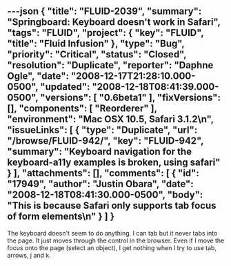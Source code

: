 ---json
{
  "title": "FLUID-2039",
  "summary": "Springboard:  Keyboard doesn't work in Safari",
  "tags": "FLUID",
  "project": {
    "key": "FLUID",
    "title": "Fluid Infusion"
  },
  "type": "Bug",
  "priority": "Critical",
  "status": "Closed",
  "resolution": "Duplicate",
  "reporter": "Daphne Ogle",
  "date": "2008-12-17T21:28:10.000-0500",
  "updated": "2008-12-18T08:41:39.000-0500",
  "versions": [
    "0.6beta1"
  ],
  "fixVersions": [],
  "components": [
    "Reorderer"
  ],
  "environment": "Mac OSX 10.5, Safari 3.1.2\n",
  "issueLinks": [
    {
      "type": "Duplicate",
      "url": "/browse/FLUID-942/",
      "key": "FLUID-942",
      "summary": "Keyboard navigation for the keyboard-a11y examples is broken, using safari"
    }
  ],
  "attachments": [],
  "comments": [
    {
      "id": "17949",
      "author": "Justin Obara",
      "date": "2008-12-18T08:41:30.000-0500",
      "body": "This is because Safari only supports tab focus of form elements\n"
    }
  ]
}
---
The keyboard doesn't seem to do anything.  I can tab but it never tabs into the page.  It just moves through the control in the browser.    Even if I move the focus onto the page (select an object), I get nothing when I try to use tab, arrows, j and k.

        